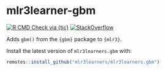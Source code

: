# mlr3learner-gbm
<!-- badges: start -->
[![R CMD Check via {tic}](https://img.shields.io/github/workflow/status/mlr3learners/mlr3learners.gbm/R%20CMD%20Check%20via%20%7Btic%7D?logo=github&label=R%20CMD%20Check%20via%20{tic}&style=flat-square)](https://github.com/mlr3learners/mlr3learners.gbm/actions)
[![StackOverflow](https://img.shields.io/badge/stackoverflow-mlr3-orange.svg)](https://stackoverflow.com/questions/tagged/mlr3)
<!-- badges: end -->

Adds `gbm()` from the `{gbm}` package to `{mlr3}`.

Install the latest version of `mlr3learners.gbm` with:

```r
remotes::install_github("mlr3learners/mlr3learners.gbm")
```
